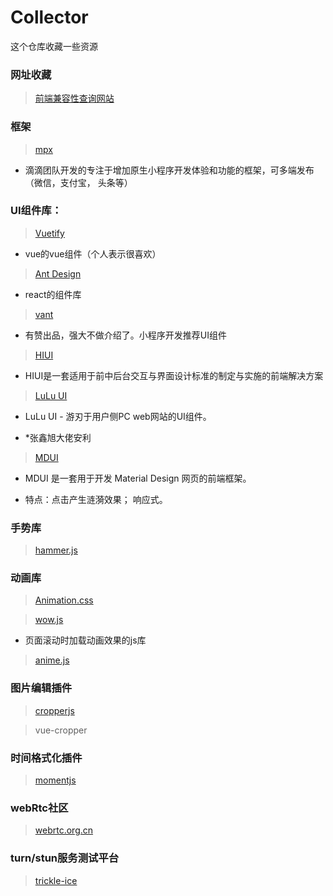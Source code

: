# Collector
这个仓库收藏一些资源


### 网址收藏

> [前端兼容性查询网站](https://caniuse.com/)


### 框架

> [mpx](https://didi.github.io/mpx/extend/)

- 滴滴团队开发的专注于增加原生小程序开发体验和功能的框架，可多端发布（微信，支付宝， 头条等）

### UI组件库：

> [Vuetify](https://vuetifyjs.com/zh-Hans/)

- vue的vue组件（个人表示很喜欢）

> [Ant Design](https://ant.design/index-cn)

- react的组件库

> [vant](https://youzan.github.io/vant/#/zh-CN/intro)

- 有赞出品，强大不做介绍了。小程序开发推荐UI组件

> [HIUI](https://xiaomi.github.io/hiui/zh-CN)

- HIUI是一套适用于前中后台交互与界面设计标准的制定与实施的前端解决方案

> [LuLu UI](https://l-ui.com/)

- LuLu UI - 游刃于用户侧PC web网站的UI组件。

- *张鑫旭大佬安利

> [MDUI](https://www.mdui.org/)

- MDUI 是一套用于开发 Material Design 网页的前端框架。

- 特点：点击产生涟漪效果； 响应式。

### 手势库

> [hammer.js](https://hammerjs.github.io/)

### 动画库

> [Animation.css](https://daneden.github.io/animate.css/)

> [wow.js](https://www.delac.io/wow/)

- 页面滚动时加载动画效果的js库

> [anime.js](https://animejs.com/)

### 图片编辑插件

> [cropperjs](https://github.com/fengyuanchen/cropperjs)

> vue-cropper

### 时间格式化插件

> [momentjs](http://momentjs.cn/)

### webRtc社区
> [webrtc.org.cn](https://webrtc.org.cn)

### turn/stun服务测试平台
> [trickle-ice](https://webrtc.github.io/samples/src/content/peerconnection/trickle-ice/)
